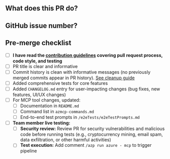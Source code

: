 ## What does this PR do?

## GitHub issue number?

## Pre-merge checklist
- [ ] **I have read the [contribution guidelines](https://github.com/Azure/azure-mcp/blob/main/CONTRIBUTING.md) covering pull request process, code style, and testing**
- [ ] PR title is clear and informative
- [ ] Commit history is clean with informative messages (no previously merged commits appear in PR history). [See cleanup guide](https://github.com/Azure/azure-powershell/blob/master/documentation/development-docs/cleaning-up-commits.md)
- [ ] Added comprehensive tests for core features
- [ ] Added `CHANGELOG.md` entry for user-impacting changes (bug fixes, new features, UI/UX changes)
- [ ] For MCP tool changes, updated:
  - [ ] Documentation in `README.md`
  - [ ] Command list in `azmcp-commands.md` 
  - [ ] End-to-end test prompts in `/e2eTests/e2eTestPrompts.md`
- [ ] **Team member live testing:**
  - [ ] **Security review:** Review PR for security vulnerabilities and malicious code before running tests (e.g., cryptocurrency mining, email spam, data exfiltration, or other harmful activities)
  - [ ] **Test execution:** Add comment `/azp run azure - mcp` to trigger pipeline
